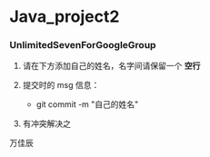 # Java_project2

### UnlimitedSevenForGoogleGroup

1. 请在下方添加自己的姓名，名字间请保留一个 **空行**

2. 提交时的 msg 信息：

    * git commit -m "自己的姓名"

3. 有冲突解决之

万佳辰
